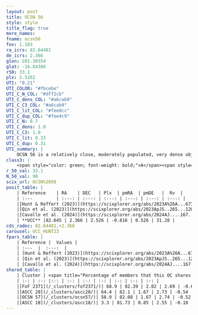 ```yaml
---
layout: post
title: OCSN 56
style: style
title_flag: true
more_names: 
fname: ocsn56
fov: 1.103
ra_icrs: 82.64481
de_icrs: 2.366
glon: 201.30354
glat: -16.84386
r50: 33.1
plx: 2.5262
UTI: "0.21"
UTI_COLOR: "#fbcebe"
UTI_C_N_COL: "#dff2cb"
UTI_C_dens_COL: "#a6cab9"
UTI_C_C3_COL: "#a6cab9"
UTI_C_lit_COL: "#fee8cc"
UTI_C_dup_COL: "#fee4c9"
UTI_C_N: 0.7
UTI_C_dens: 1.0
UTI_C_C3: 1.0
UTI_C_lit: 0.33
UTI_C_dup: 0.31
UTI_summary: |
    OCSN 56 is a relatively close, moderately populated, very dense object of very high C3 quality. It was recently reported in the literature.<br><br><span style="color: #99180f; font-weight: bold;">Warning: </span>This is possibly a duplicated object, which shares a significant percentage of members with at least one previously reported entry.
class3: |
    <span style="color: green; font-weight: bold;">A</span><span style="color: green; font-weight: bold;">A</span>
r_50_val: 33.1
N_50_val: 90
scix_url: OCSN%2056
posit_table: |
    | Reference    | RA    | DEC   | Plx  | pmRA  | pmDE   |  Rv  |
    | :---         | :---: | :---: | :---: | :---: | :---: | :---: |
    |[Hunt & Reffert (2023)](https://scixplorer.org/abs/2023A%26A...673A.114H) | 83.578 | 2.629 | 2.389 | -0.924 | 0.552 | 25.552 |
    |[Qin et al. (2023)](https://scixplorer.org/abs/2023ApJS..265...12Q) | 82.65 | 2.51 | 2.44 | -0.8 | 0.54 | 29.31 |
    |[Cavallo et al. (2024)](https://scixplorer.org/abs/2024AJ....167...12C) | 83.432 | 3.614 | 2.389 | -- | -- | -- |
    | **UCC** |82.645 | 2.366 | 2.526 | -0.816 | 0.526 | 31.28 | 
cds_radec: 82.64481,+2.366
carousel: UCC_HUNT23
fpars_table: |
    | Reference |  Values |
    | :---  |  :---:  |
    | [Hunt & Reffert (2023)](https://scixplorer.org/abs/2023A%26A...673A.114H) | `AV50=0.285, diffAV50=0.603, MOD50=8.053, logAge50=7.056` |
    | [Qin et al. (2023)](https://scixplorer.org/abs/2023ApJS..265...12Q) | `E(B-V)=0.08, m-M=8.26, logt=7.2` |
    | [Cavallo et al. (2024)](https://scixplorer.org/abs/2024AJ....167...12C) | `AV50=0.8, dMod50=8.15, logAge50=6.82, [Fe/H]50=-0.22` |
shared_table: |
    | Cluster | <span title="Percentage of members that this OC shares with the ones listed">%</span>   | RA   | DEC   | Plx   | pmRA  | pmDE  | Rv | UTI |
    | :-: | :-: |:-: | :-: | :-: | :-: | :-: | :-: | :-: |
    |[FoF 2371](/_clusters/fof2371/)| 68.9 | 82.39 | 2.02 | 2.69 | -0.68 | 0.69 | 29.78 |0.02 |
    |[ASCC 20](/_clusters/ascc20/)| 64.4 | 82.1 | 1.67 | 2.73 | -0.54 | 0.78 | 29.5 |0.77 |
    |[OCSN 57](/_clusters/ocsn57/)| 58.9 | 82.08 | 1.67 | 2.74 | -0.52 | 0.79 | 29.19 |0.0 |
    |[ASCC 18](/_clusters/ascc18/)| 3.3 | 81.73 | 0.85 | 2.55 | -0.18 | 1.17 | 28.19 |0.77 |
---
```


